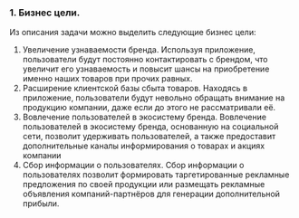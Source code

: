 ### 1. Бизнес цели.

Из описания задачи можно выделить следующие бизнес цели:
1. Увеличение узнаваемости бренда. Используя приложение, пользователи будут постоянно контактировать с брендом, что увеличит его узнаваемость и повысит шансы на приобретение именно наших товаров при прочих равных. 
2. Расширение клиентской базы сбыта товаров. Находясь в приложение, пользователи будут невольно обращать внимание на продукцию компании, даже если до этого не рассматривали её.
3. Вовлечение пользователей в экосистему бренда. Вовлечение пользователей в экосистему бренда, основанную на социальной сети, позволит удерживать пользователей, а также предоставит дополнительные каналы информирования о товарах и акциях компании
4. Сбор информации о пользователях. Сбор информации о пользователях позволит формировать таргетированные рекламные предложения по своей продукции или размещать рекламные объявления компаний-партнёров для генерации дополнительной прибыли.